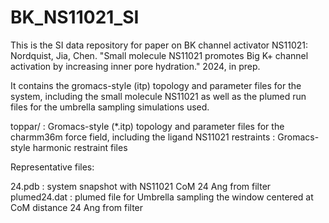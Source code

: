 # BK_NS11021_SI
This is the SI data repository for paper on BK channel activator NS11021: Nordquist, Jia, Chen. "Small molecule NS11021 promotes Big K+ channel activation by increasing inner pore hydration." 2024, in prep.

It contains the gromacs-style (itp) topology and parameter files for the system, including the small molecule NS11021 as well as the plumed run files for the umbrella sampling simulations used.

toppar/     : Gromacs-style (*.itp) topology and parameter files for the charmm36m force field, including the ligand NS11021
restraints  : Gromacs-style harmonic restraint files

Representative files:

24.pdb : system snapshot with NS11021 CoM 24 Ang from filter
plumed24.dat : plumed file for Umbrella sampling the window centered at CoM distance 24 Ang from filter
